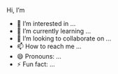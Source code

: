 Hi, I’m 
- 👀 I’m interested in ...
- 🌱 I’m currently learning ...
- 💞️ I’m looking to collaborate on ...
- 📫 How to reach me ...
- 😄 Pronouns: ...
- ⚡ Fun fact: ...

<!---
Sanksrdas/ is a ✨ special ✨ repository because its `README.md` (this file) appears on your GitHub profile.
You can click the Preview link to take a look at your changes.
--->
